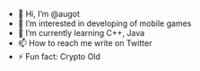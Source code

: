 - 👋 Hi, I’m @augot
- 👀 I’m interested in developing of mobile games
- 🌱 I’m currently learning C++, Java
- 📫 How to reach me write on Twitter
- ⚡ Fun fact: Crypto Old

<!---
augot/augot is a ✨ special ✨ repository because its `README.md` (this file) appears on your GitHub profile.
You can click the Preview link to take a look at your changes.
--->
